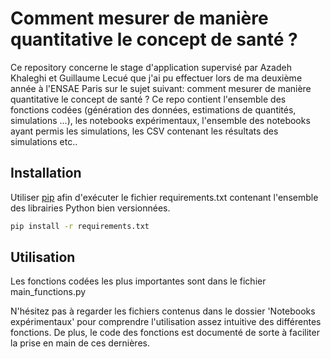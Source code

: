 # Comment mesurer de manière quantitative le concept de santé ?

Ce repository concerne le stage d'application supervisé par Azadeh Khaleghi et Guillaume Lecué que j'ai pu effectuer lors de ma deuxième année à l'ENSAE Paris sur le sujet suivant: comment mesurer de manière quantitative le concept de santé ? Ce repo contient l'ensemble des fonctions codées (génération des données, estimations de quantités, simulations ...), les notebooks expérimentaux, l'ensemble des notebooks ayant permis les simulations, les CSV contenant les résultats des simulations etc..

## Installation

Utiliser [pip](https://pip.pypa.io/en/stable/) afin d'exécuter le fichier requirements.txt contenant l'ensemble des librairies Python bien versionnées.

```bash
pip install -r requirements.txt
```

## Utilisation

Les fonctions codées les plus importantes sont dans le fichier main_functions.py

N'hésitez pas à regarder les fichiers contenus dans le dossier 'Notebooks expérimentaux' pour comprendre l'utilisation assez intuitive des différentes fonctions. De plus, le code des fonctions est documenté de sorte à faciliter la prise en main de ces dernières.
